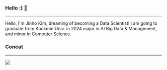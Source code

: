 ### Hello :) 👋
___
Hello, I'm Jinho Kim, dreaming of becoming a Data Scientist!
I am going to graduate from Kookmin Univ. in 2024 major in AI Big Data & Management, and minor in Computer Science.


### Concat
___
<img src="https://img.shields.io/badge/Android-3DDC84?style=flat-square&logo=Android&logoColor=white"/>


<!--
**jinho5913/jinho5913** is a ✨ _special_ ✨ repository because its `README.md` (this file) appears on your GitHub profile.

Here are some ideas to get you started:

- 🔭 I’m currently working on ...
- 🌱 I’m currently learning ...
- 👯 I’m looking to collaborate on ...
- 🤔 I’m looking for help with ...
- 💬 Ask me about ...
- 📫 How to reach me: ...
- 😄 Pronouns: ...
- ⚡ Fun fact: ...
-->

